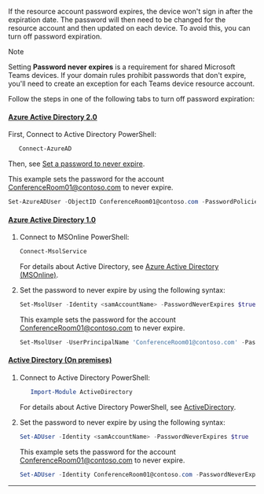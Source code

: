 If the resource account password expires, the device won't sign in after the expiration date. The password will then need to be changed for the resource account and then updated on each device. To avoid this, you can turn off password expiration.
  
> [!NOTE]
> Setting **Password never expires** is a requirement for shared Microsoft Teams devices. If your domain rules prohibit passwords that don't expire, you'll need to create an exception for each Teams device resource account.

Follow the steps in one of the following tabs to turn off password expiration:

#### [**Azure Active Directory 2.0**](#tab/azure-active-directory2-password/)

First, Connect to Active Directory PowerShell:

```PowerShell
   Connect-AzureAD
```

Then, see [Set a password to never expire](/microsoft-365/admin/add-users/set-password-to-never-expire?view=o365-worldwide#set-a-password-to-never-expire).

This example sets the password for the account ConferenceRoom01@contoso.com to never expire.

```PowerShell
Set-AzureADUser -ObjectID ConferenceRoom01@contoso.com -PasswordPolicies DisablePasswordExpiration
```

#### [**Azure Active Directory 1.0**](#tab/azure-active-directory1-password/)

 1. Connect to MSOnline PowerShell:

       ```PowerShell
       Connect-MsolService
       ```

       For details about Active Directory, see [Azure Active Directory (MSOnline)](/powershell/azure/active-directory/overview?view=azureadps-1.0).

2. Set the password to never expire by using the following syntax:

    ```PowerShell
    Set-MsolUser -Identity <samAccountName> -PasswordNeverExpires $true
    ```

    This example sets the password for the account ConferenceRoom01@contoso.com to never expire.

    ```PowerShell
    Set-MsolUser -UserPrincipalName 'ConferenceRoom01@contoso.com' -PasswordNeverExpires $true
    ```

#### [**Active Directory (On premises)**](#tab/active-directory1-password/)

1. Connect to Active Directory PowerShell:

    ```PowerShell
       Import-Module ActiveDirectory
    ```
    
    For details about Active Directory PowerShell, see [ActiveDirectory](/powershell/module/activedirectory/?view=windowsserver2022-ps).

2. Set the password to never expire by using the following syntax:

    ```PowerShell
    Set-ADUser -Identity <samAccountName> -PasswordNeverExpires $true
    ```

    This example sets the password for the account ConferenceRoom01@contoso.com to never expire.

    ```PowerShell
    Set-ADUser -Identity ConferenceRoom01@contoso.com -PasswordNeverExpires $true
    ```

---